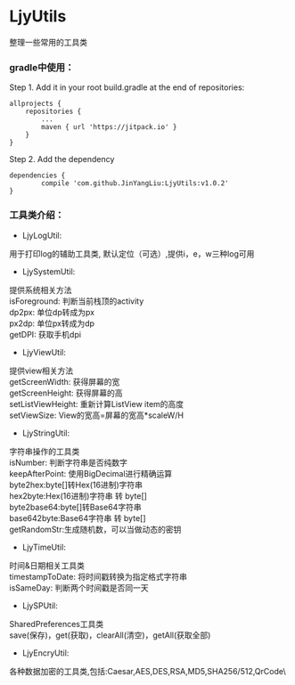 # LjyUtils
整理一些常用的工具类

### gradle中使用：
Step 1. Add it in your root build.gradle at the end of repositories:

	allprojects {
		repositories {
			...
			maven { url 'https://jitpack.io' }
		}
	}
Step 2. Add the dependency

	dependencies {
	        compile 'com.github.JinYangLiu:LjyUtils:v1.0.2'
	}
	
### 工具类介绍：

+ LjyLogUtil:

用于打印log的辅助工具类, 默认定位（可选）,提供i，e，w三种log可用

+ LjySystemUtil:

提供系统相关方法\
isForeground: 判断当前栈顶的activity\
dp2px: 单位dp转成为px\
px2dp: 单位px转成为dp\
getDPI: 获取手机dpi

+ LjyViewUtil:

提供view相关方法\
getScreenWidth: 获得屏幕的宽\
getScreenHeight: 获得屏幕的高\
setListViewHeight: 重新计算ListView item的高度\
setViewSize: View的宽高=屏幕的宽高*scaleW/H

+ LjyStringUtil:

字符串操作的工具类\
isNumber: 判断字符串是否纯数字\
keepAfterPoint: 使用BigDecimal进行精确运算\
byte2hex:byte[]转Hex(16进制)字符串\
hex2byte:Hex(16进制)字符串 转 byte[]\
byte2base64:byte[]转Base64字符串\
base642byte:Base64字符串 转 byte[]\
getRandomStr:生成随机数，可以当做动态的密钥 

+ LjyTimeUtil:

时间&日期相关工具类\
timestampToDate: 将时间戳转换为指定格式字符串\
isSameDay: 判断两个时间戳是否同一天

+ LjySPUtil:

SharedPreferences工具类\
save(保存)，get(获取)，clearAll(清空)，getAll(获取全部)

+ LjyEncryUtil:

各种数据加密的工具类,包括:Caesar,AES,DES,RSA,MD5,SHA256/512,QrCode\




